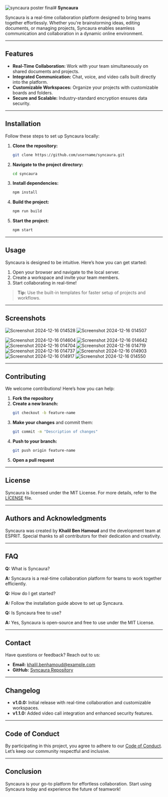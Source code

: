 ![syncaura poster final](https://github.com/user-attachments/assets/95e702d3-3d7c-4552-89d6-38aafa350e33)# **Syncaura**



Syncaura is a real-time collaboration platform designed to bring teams together effortlessly. Whether you're brainstorming ideas, editing documents, or managing projects, Syncaura enables seamless communication and collaboration in a dynamic online environment.

---

## **Features**

- **Real-Time Collaboration:** Work with your team simultaneously on shared documents and projects.
- **Integrated Communication:** Chat, voice, and video calls built directly into the platform.
- **Customizable Workspaces:** Organize your projects with customizable boards and folders.
- **Secure and Scalable:** Industry-standard encryption ensures data security.

---

## **Installation**

Follow these steps to set up Syncaura locally:

1. **Clone the repository:**
   ```bash
   git clone https://github.com/username/syncaura.git
   ```

2. **Navigate to the project directory:**
   ```bash
   cd syncaura
   ```

3. **Install dependencies:**
   ```bash
   npm install
   ```

4. **Build the project:**
   ```bash
   npm run build
   ```

5. **Start the project:**
   ```bash
   npm start
   ```

---

## **Usage**

Syncaura is designed to be intuitive. Here’s how you can get started:

1. Open your browser and navigate to the local server.
2. Create a workspace and invite your team members.
3. Start collaborating in real-time!

> **Tip:** Use the built-in templates for faster setup of projects and workflows.

---

## **Screenshots**
![Screenshot 2024-12-16 014528](https://github.com/user-attachments/assets/88919236-a8f8-4619-bec5-547543e71f3f)
![Screenshot 2024-12-16 014507](https://github.com/user-attachments/assets/e7150792-0770-472f-b42b-730db2a17a0f)

![Screenshot 2024-12-16 014604](https://github.com/user-attachments/assets/e8f7125d-5f9a-4280-a146-0d79d40e774b)
![Screenshot 2024-12-16 014642](https://github.com/user-attachments/assets/eddc2adc-b86c-431d-bd3e-35ee933397d1)
![Screenshot 2024-12-16 014704](https://github.com/user-attachments/assets/2f3f3dde-b1f4-46c2-b5c2-e530bee26804)
![Screenshot 2024-12-16 014719](https://github.com/user-attachments/assets/f6adf9b8-dd0e-4d34-a11c-f18e6b472279)
![Screenshot 2024-12-16 014737](https://github.com/user-attachments/assets/80c69d49-3874-4a5b-85f1-a4d286c3e297)
![Screenshot 2024-12-16 014903](https://github.com/user-attachments/assets/9de99b32-1e80-4532-96e0-a5dee9a987de)
![Screenshot 2024-12-16 014917](https://github.com/user-attachments/assets/99ebb4d4-facb-404b-91c1-83ee45cc1abe)
![Screenshot 2024-12-16 014550](https://github.com/user-attachments/assets/856449ba-32cc-43f1-a78a-b9823102dc48)

---

## **Contributing**

We welcome contributions! Here’s how you can help:

1. **Fork the repository**
2. **Create a new branch:**
   ```bash
   git checkout -b feature-name
   ```
3. **Make your changes** and commit them:
   ```bash
   git commit -m "Description of changes"
   ```
4. **Push to your branch:**
   ```bash
   git push origin feature-name
   ```
5. **Open a pull request**

---

## **License**

Syncaura is licensed under the MIT License. For more details, refer to the [LICENSE](LICENSE) file.

---

## **Authors and Acknowledgments**

Syncaura was created by **Khalil Ben Hamoud** and the development team at ESPRIT. Special thanks to all contributors for their dedication and creativity.

---

## **FAQ**

**Q:** What is Syncaura?

**A:** Syncaura is a real-time collaboration platform for teams to work together efficiently.

**Q:** How do I get started?

**A:** Follow the installation guide above to set up Syncaura.

**Q:** Is Syncaura free to use?

**A:** Yes, Syncaura is open-source and free to use under the MIT License.

---

## **Contact**

Have questions or feedback? Reach out to us:

- **Email:** [khalil.benhamoud@example.com](mailto:khalil.benhamoud@example.com)
- **GitHub:** [Syncaura Repository](https://github.com/username/syncaura)

---

## **Changelog**

- **v1.0.0:** Initial release with real-time collaboration and customizable workspaces.
- **v1.1.0:** Added video call integration and enhanced security features.

---

## **Code of Conduct**

By participating in this project, you agree to adhere to our [Code of Conduct](CODE_OF_CONDUCT.md). Let’s keep our community respectful and inclusive.

---

## **Conclusion**

Syncaura is your go-to platform for effortless collaboration. Start using Syncaura today and experience the future of teamwork!

